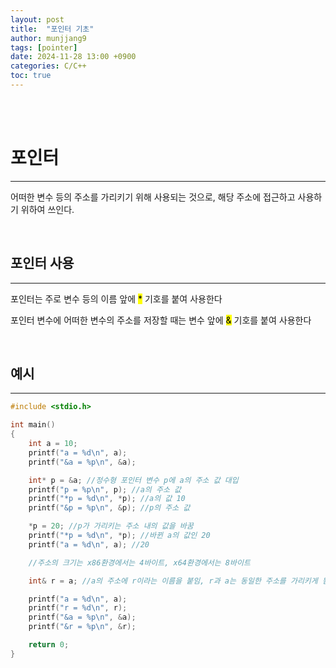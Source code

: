```yaml
---
layout: post
title:  "포인터 기초"
author: munjjang9
tags: [pointer]
date: 2024-11-28 13:00 +0900
categories: C/C++
toc: true
---
```


<br>
<br>

# 포인터
---
어떠한 변수 등의 주소를 가리키기 위해 사용되는 것으로, 해당 주소에 접근하고 사용하기 위하여 쓰인다.

<br>

## 포인터 사용
---
포인터는 주로 변수 등의 이름 앞에 <mark>*</mark> 기호를 붙여 사용한다

포인터 변수에 어떠한 변수의 주소를 저장할 때는 변수 앞에 <mark>&</mark> 기호를 붙여 사용한다

<br>

## 예시
---
```c
#include <stdio.h>

int main()
{
	int a = 10;
	printf("a = %d\n", a);
	printf("&a = %p\n", &a);

	int* p = &a; //정수형 포인터 변수 p에 a의 주소 값 대입
	printf("p = %p\n", p); //a의 주소 값
	printf("*p = %d\n", *p); //a의 값 10
	printf("&p = %p\n", &p); //p의 주소 값

	*p = 20; //p가 가리키는 주소 내의 값을 바꿈
	printf("*p = %d\n", *p); //바뀐 a의 값인 20
	printf("a = %d\n", a); //20

	//주소의 크기는 x86환경에서는 4바이트, x64환경에서는 8바이트

	int& r = a; //a의 주소에 r이라는 이름을 붙임, r과 a는 동일한 주소를 가리키게 됨

	printf("a = %d\n", a);
	printf("r = %d\n", r);
	printf("&a = %p\n", &a);
	printf("&r = %p\n", &r);

	return 0;
}
```
